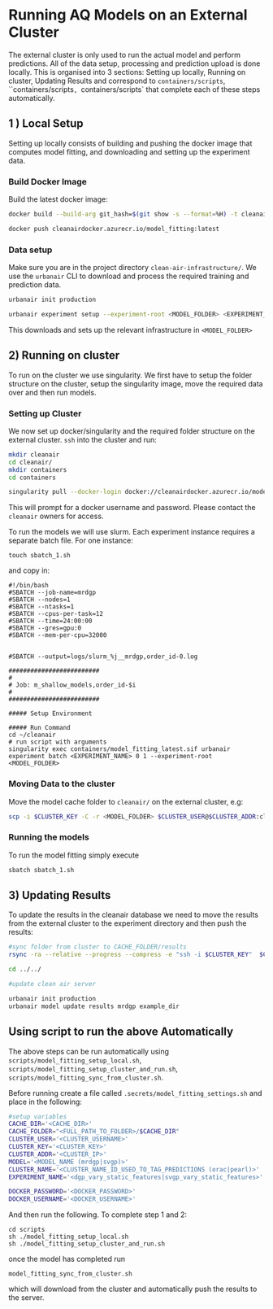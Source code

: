 # Running AQ Models on an External Cluster



The external cluster is only used to run the actual model and perform predictions. All of the data setup, processing and prediction upload is done locally.  This is organised into 3 sections: Setting up locally, Running on cluster, Updating Results and correspond to `containers/scripts`, ``containers/scripts`, `containers/scripts` that complete each of these steps automatically. 



## 1 ) Local Setup

Setting up locally consists of building and pushing the docker image that computes model fitting, and downloading and setting up the experiment data.

### Build Docker Image

Build the latest docker image:

```bash
docker build --build-arg git_hash=$(git show -s --format=%H) -t cleanairdocker.azurecr.io/mf -f containers/dockerfiles/model_fitting.Dockerfile containers

docker push cleanairdocker.azurecr.io/model_fitting:latest
```

### Data setup

Make sure you are in the project directory `clean-air-infrastructure/`. We use the `urbanair` CLI to download and process the required training and prediction data. 

```bash
urbanair init production

urbanair experiment setup --experiment-root <MODEL_FOLDER> <EXPERIMENT_NAME>
```

This downloads and sets up the relevant infrastructure in `<MODEL_FOLDER>`

## 2) Running on cluster

To run on the cluster we use singularity. We first have to setup the folder structure on the cluster, setup the singularity image, move the required data over and then run models.

### Setting up Cluster

We now set up docker/singularity and the required folder structure on the external cluster. `ssh` into the cluster and run:

```bash
mkdir cleanair
cd cleanair/
mkdir containers
cd containers

singularity pull --docker-login docker://cleanairdocker.azurecr.io/model_fitting:latest
```

This will prompt for a docker username and password. Please contact the `cleanair` owners for access. 

To run the models we will use slurm. Each experiment instance requires a separate batch file. For one instance:

```
touch sbatch_1.sh
```

and copy in:

```
#!/bin/bash
#SBATCH --job-name=mrdgp
#SBATCH --nodes=1
#SBATCH --ntasks=1
#SBATCH --cpus-per-task=12
#SBATCH --time=24:00:00
#SBATCH --gres=gpu:0
#SBATCH --mem-per-cpu=32000


#SBATCH --output=logs/slurm_%j__mrdgp,order_id-0.log

#########################
#
# Job: m_shallow_models,order_id-$i
#
#########################

##### Setup Environment

##### Run Command
cd ~/cleanair
# run script with arguments
singularity exec containers/model_fitting_latest.sif urbanair experiment batch <EXPERIMENT_NAME> 0 1 --experiment-root <MODEL_FOLDER>
```

### Moving Data to the cluster

Move the model cache folder to `cleanair/` on the external cluster, e.g:

```bash
scp -i $CLUSTER_KEY -C -r <MODEL_FOLDER> $CLUSTER_USER@$CLUSTER_ADDR:cleanair/
```

### Running the models

To run the model fitting simply execute

```bash
sbatch sbatch_1.sh
```

## 3) Updating Results

To update the results in the cleanair database we need to move the results from the external cluster to the experiment directory and then push the results:

```bash
#sync folder from cluster to CACHE_FOLDER/results
rsync -ra --relative --progress --compress -e "ssh -i $CLUSTER_KEY"  $CLUSTER_USER@$CLUSTER_ADDR:cleanair/<MODEL_DIR> <MODEL_DIR>

cd ../../

#update clean air server

urbanair init production
urbanair model update results mrdgp example_dir
```



## Using script to run the above Automatically

The above steps can be run automatically using `scripts/model_fitting_setup_local.sh`,  `scripts/model_fitting_setup_cluster_and_run.sh`, `scripts/model_fitting_sync_from_cluster.sh`.

Before running create a file called `.secrets/model_fitting_settings.sh` and place in the following:

```bash
#setup variables
CACHE_DIR='<CACHE_DIR>'
CACHE_FOLDER="<FULL_PATH_TO_FOLDER>/$CACHE_DIR"
CLUSTER_USER='<CLUSTER_USERNAME>'
CLUSTER_KEY='<CLUSTER_KEY>'
CLUSTER_ADDR='<CLUSTER_IP>'
MODEL='<MODEL_NAME (mrdgp|svgp)>'
CLUSTER_NAME='<CLUSTER_NAME_ID_USED_TO_TAG_PREDICTIONS (orac|pearl)>'
EXPERIMENT_NAME='<dgp_vary_static_features|svgp_vary_static_features>'

DOCKER_PASSWORD='<DOCKER_PASSWORD>'
DOCKER_USERNAME='<DOCKER_USERNAME>'
```

And then run the following. To complete step 1 and 2:

```
cd scripts
sh ./model_fitting_setup_local.sh
sh ./model_fitting_setup_cluster_and_run.sh
```

once the model has completed run

```
model_fitting_sync_from_cluster.sh
```

which will download from the cluster and automatically push the results to the server.

